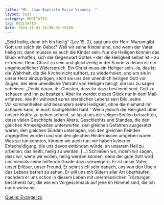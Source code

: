 ```yaml
---
title: "Hl. Jean-Baptiste Marie Vianney  "
layout: post
category: MEDITATIO
tag: MEDITATIO
date: 2024-11-01 10:00:02 +0100
---
```

 
„Seid heilig, denn ich bin heilig“ (Lev 19, 2), sagt uns der Herr. Warum gibt Gott uns solch ein Gebot? Weil wir seine Kinder sind, und wenn der Vater heilig ist, dann müssen es auch die Kinder sein. Nur die Heiligen können das Glück erhoffen, sich der Gegenwart Gottes – der die Heiligkeit selbst ist – zu erfreuen.<!--more--> Denn Christ zu sein und gleichzeitig in der Sünde zu leben ist ein ungeheuerlicher Widerspruch. Ein Christ muss ein Heiliger sein.
Ja, das ist die Wahrheit, die die Kirche nicht aufhört, zu wiederholen; und um sie in unser Herz einzuprägen, stellt sie uns den unendlich heiligen Gott vor Augen, der eine unendliche Vielzahl von Heiligen heiligt, die uns zu sagen scheinen: „Denkt daran, ihr Christen, dass ihr dazu bestimmt seid, Gott zu schauen und ihn zu besitzen. Aber ihr werdet dieses Glück nur in dem Maß erfahren, wie ihr während eures sterblichen Lebens sein Bild, seine Vollkommenheiten und besonders seine Heiligkeit, ohne die niemand ihn schauen kann, in euch nachgebildet habt.“ Wenn jedoch die Heiligkeit über unsere Kräfte zu gehen scheint, so lasst uns die seligen Seelen betrachten, diese vielen Geschöpfe jeden Alters, Geschlechts und Standes, die den gleichen Armseligkeiten unterworfen, den gleichen Gefahren ausgesetzt waren, den gleichen Sünden unterlagen, von den gleichen Feinden angegriffen wurden und von den gleichen Hindernissen umgeben waren. Was sie tun konnten, können wir auch tun; wir haben keinerlei Entschuldigung, die uns davon entbinden würde, an unserem Heil zu arbeiten, das heißt, heilig zu werden. […]
Schließen wir, indem wir sagen, dass wir, wenn wir wollen, heilig werden können, denn der gute Gott wird uns niemals seine helfende Gnade dazu verweigern. Er ist unser Vater, unser Erlöser, unser Freund. Er sehnt sich sehr danach, uns von den Übeln des Lebens befreit zu sehen. Er will uns mit Gütern aller Art überhäufen, nachdem er uns schon in diesem Leben mit unermesslichen Tröstungen beschenkt hat, die wie ein Vorgeschmack auf jene im Himmel sind, die ich euch wünsche.
 

[Quelle: Evangelizo](https://evangeliumtagfuertag.org/DE/gospel)